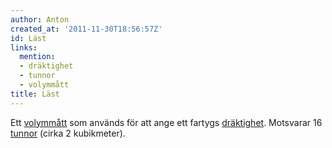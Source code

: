 ```yaml
---
author: Anton
created_at: '2011-11-30T18:56:57Z'
id: Läst
links:
  mention:
  - dräktighet
  - tunnor
  - volymmått
title: Läst
---
```


Ett [volymmått] som används för att ange ett fartygs [dräktighet]. Motsvarar 16 [tunnor] (cirka 2
kubikmeter).

  [volymmått]: volymmått
  [dräktighet]: dräktighet
  [tunnor]: tunnor
